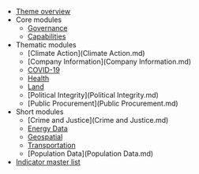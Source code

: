 * [Theme overview](index.md)
* Core modules
    * [Governance](Governance.md)
    * [Capabilities](Capabilities.md)
* Thematic modules
    * [Climate Action](Climate Action.md)
    * [Company Information](Company Information.md)
    * [COVID-19](COVID-19.md)
    * [Health](Health.md)
    * [Land](Land.md)
    * [Political Integrity](Political Integrity.md)
    * [Public Procurement](Public Procurement.md)
* Short modules
    * [Crime and Justice](Crime and Justice.md)
    * [Energy Data](Energy.md)
    * [Geospatial](Geospatial.md)
    * [Transportation](Transportation.md)
    * [Population Data](Population Data.md)
* [Indicator master list](indicators/)
    
